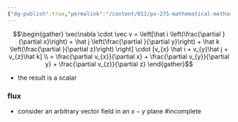 ```yaml
---
{"dg-publish":true,"permalink":"/content/012/px-275-mathematical-methods/c-vector-calculus/px-275-c1b-divergence-or-div/","created":"2024-11-25T10:50:32.000+00:00","updated":"2024-11-26T10:05:12.578+00:00"}
---
```


$$\begin{gather}
	\vec\nabla \cdot \vec v = \left[\hat i \left(\frac{\partial }{\partial x}\right) + \hat j \left(\frac{\partial }{\partial y}\right) + \hat k \left(\frac{\partial }{\partial z}\right) \right] \cdot [v_{x} \hat i + v_{y}\hat j + v_{z}\hat k] \\
	= \frac{\partial v_{x}}{\partial x} + \frac{\partial v_{y}}{\partial y} + \frac{\partial v_{z}}{\partial z}
\end{gather}$$
- the result is a scalar
### flux
- consider an arbitrary vector field in an $x-y$ plane
#incomplete
